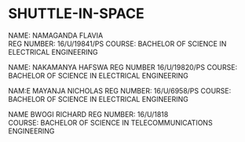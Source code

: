 # SHUTTLE-IN-SPACE

NAME: NAMAGANDA FLAVIA	
    REG NUMBER:  16/U/19841/PS
    COURSE:  BACHELOR OF SCIENCE IN ELECTRICAL ENGINEERING

NAME:  NAKAMANYA HAFSWA
REG NUMBER  16/U/19820/PS
COURSE:  BACHELOR OF SCIENCE IN ELECTRICAL ENGINEERING

NAM:E  MAYANJA NICHOLAS
REG NUMBER:  16/U/6958/PS
COURSE:  BACHELOR OF SCIENCE IN ELECTRICAL ENGINEERING

NAME  BWOGI RICHARD
REG NUMBER:  16/U/1818	
COURSE:  BACHELOR OF SCIENCE IN TELECOMMUNICATIONS ENGINEERING
